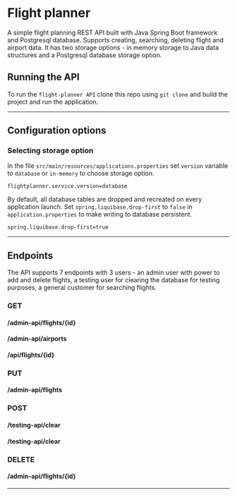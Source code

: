 # Flight planner

A simple flight planning REST API built with Java Spring Boot framework and Postgresql database. Supports creating, searching, deleting flight and airport data. It has two storage options - in memory storage to Java data structures and a Postgresql database storage option.  

## Running the API

To run the ```flight-planner API``` clone this repo using `git clone` and build the project and run the application.

---
## Configuration options

### Selecting storage option

In the file ``src/main/resources/applications.properties``  set `version` variable to `database` or `in-memory` to choose storage option.

```
flightplanner.service.version=database
```

By default, all database tables are dropped and recreated on every application launch. Set `spring.liquibase.drop-first` to `false` in `application.properties` to make writing to database persistent.

```
spring.liquibase.drop-first=true
```
---

## Endpoints

The API supports 7 endpoints with 3 users - an admin user with power to add and delete flights, a testing user for clearing the database for testing purposes, a general customer for searching flights.

### GET

#### /admin-api/flights/{id}

#### /admin-api/airports

#### /api/flights/{id}

### PUT

#### /admin-api/flights

### POST

#### /testing-api/clear

#### /testing-api/clear

### DELETE

#### /admin-api/flights/{id}


---
